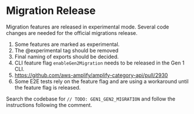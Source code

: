 # Migration Release

Migration features are released in experimental mode. Several code changes are needed for the official migrations release.

1. Some features are marked as experimental.
1. The @experimental tag should be removed
1. Final naming of exports should be decided.
1. CLI feature flag `enableGen2Migration` needs to be released in the Gen 1 CLI.
1. https://github.com/aws-amplify/amplify-category-api/pull/2930
1. Some E2E tests rely on the feature flag and are using a workaround until the feature flag is released.

Search the codebase for `// TODO: GEN1_GEN2_MIGRATION` and follow the instructions following the comment.
